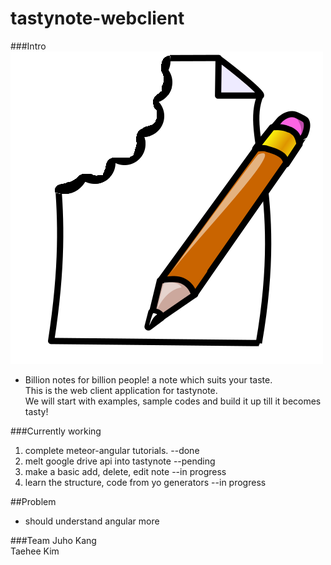 # tastynote-webclient
<!--[![Build Status](https://travis-ci.org/EndlessCreation/tastynote-webclient.svg?branch=master)](https://travis-ci.org/EndlessCreation/tastynote-webclient)
<br>
travis build is failing. need to change yml settings.
<br>-->

###Intro
![alt text](./tastynote.png "icon")

* Billion notes for billion people! a note which suits your taste.<br>
This is the web client application for tastynote.<br>
We will start with examples, sample codes and build it up till it becomes tasty!

###Currently working
1. complete meteor-angular tutorials. --done
2. melt google drive api into tastynote --pending
3. make a basic add, delete, edit note --in progress
4. learn the structure, code from yo generators --in progress

##Problem

* should understand angular more

###Team
Juho Kang<br>
Taehee Kim




